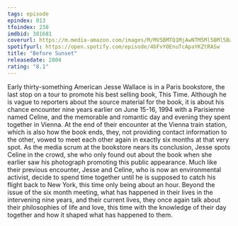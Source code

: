 ```yaml
---
tags: episode
epindex: 013
tfoindex: 238
imdbid: 381681
coverurl: https://m.media-amazon.com/images/M/MV5BMTQ1MjAwNTM5Ml5BMl5BanBnXkFtZTYwNDM0MTc3._V1_SY300_CR0,0,202,300_.jpg
spotifyurl: https://open.spotify.com/episode/4bFvYOEnuTcApaYKZtRASw
title: "Before Sunset"
releasedate: 2004
rating: "8.1"
---
```


Early thirty-something American Jesse Wallace is in a Paris bookstore, the last stop on a tour to promote his best selling book, This Time. Although he is vague to reporters about the source material for the book, it is about his chance encounter nine years earlier on June 15-16, 1994 with a Parisienne named Celine, and the memorable and romantic day and evening they spent together in Vienna. At the end of their encounter at the Vienna train station, which is also how the book ends, they, not providing contact information to the other, vowed to meet each other again in exactly six months at that very spot. As the media scrum at the bookstore nears its conclusion, Jesse spots Celine in the crowd, she who only found out about the book when she earlier saw his photograph promoting this public appearance. Much like their previous encounter, Jesse and Celine, who is now an environmental activist, decide to spend time together until he is supposed to catch his flight back to New York, this time only being about an hour. Beyond the issue of the six month meeting, what has happened in their lives in the intervening nine years, and their current lives, they once again talk about their philosophies of life and love, this time with the knowledge of their day together and how it shaped what has happened to them.